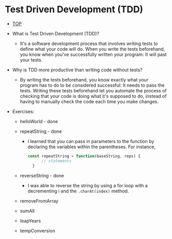 # Test Driven Development (TDD)

- [TOP](https://www.theodinproject.com/courses/web-development-101/lessons/fundamentals-part-4?ref=lnav)

- What is Test Driven Development (TDD)?

  - It's a software development process that involves writing tests to define what your code will do. When you write the tests beforehand, you know when you've successfully written your program: It will past your tests.

- Why is TDD more productive than writing code without tests?

  - By writing the tests beforehand, you know exactly what your program has to do to be considered successful: It needs to pass the tests. Writing these tests beforehand let you automate the process of checking that your code is doing what it's supposed to do, instead of having to manually check the code each time you make changes.

- Exercises:

  - helloWorld - done
  - repeatString - done

    - I learned that you can pass in parameters to the function by declaring the variables within the parentheses. For instance, 

      ```javascript
      const repeatString = function(baseString, reps) {
            // statements
        }
      ```

  - reverseString - done 
    - I was able to reverse the string by using a for loop with a decrementing i and the `.charAt(index)` method. 
    
  - removeFromArray
  - sumAll
  - leapYears
  - tempConversion
